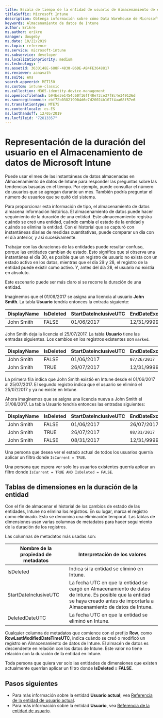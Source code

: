 ```yaml
---
title: Escala de tiempo de la entidad de usuario de Almacenamiento de datos
titleSuffix: Microsoft Intune
description: Obtenga información sobre cómo Data Warehouse de Microsoft Intune representa los usuarios en una escala de tiempo.
keywords: Almacenamiento de datos de Intune
author: Erikre
ms.author: erikre
manager: dougeby
ms.date: 10/22/2019
ms.topic: reference
ms.service: microsoft-intune
ms.subservice: developer
ms.localizationpriority: medium
ms.technology: ''
ms.assetid: 363D148E-688F-4830-B6DE-AB4FE3648817
ms.reviewer: aanavath
ms.suite: ems
search.appverid: MET150
ms.custom: intune-classic
ms.collection: M365-identity-device-management
ms.openlocfilehash: b94be3e1454c60f16ff40e73ce37f8c4e349126d
ms.sourcegitcommit: ebf72b038219904d6e7d20024b107f4aa68f57e6
ms.translationtype: MTE75
ms.contentlocale: es-ES
ms.lasthandoff: 12/05/2019
ms.locfileid: "72813357"
---
```

# <a name="user-lifetime-representation-in-the-microsoft-intune-data-warehouse"></a>Representación de la duración del usuario en el Almacenamiento de datos de Microsoft Intune

Puede usar el mes de las instantáneas de datos almacenadas en Almacenamiento de datos de Intune para responder las preguntas sobre las tendencias basadas en el tiempo. Por ejemplo, puede consultar el número de usuarios que se agregan durante un mes. También podría preguntar el número de usuarios que se quitó del sistema.

Para proporcionar esta información de tipo, el almacenamiento de datos almacena información histórica. El almacenamiento de datos puede hacer seguimiento de la duración de una entidad. Este almacenamiento registra cuándo se creó una entidad, cuándo cambia el estado de la entidad y cuándo se elimina la entidad. Con el historial que se capturó con instantáneas diarias de medidas cuantitativas, puede comparar un día con el día anterior, y así sucesivamente.

Trabajar con las duraciones de las entidades puede resultar confuso, porque las entidades cambian de estado. Esto significa que si observa una instantánea el día 30, es posible que un registro de usuario no exista con un estado activo en los datos, mientras que el día 29 y 28, el registro de la entidad puede existir como activo. Y, antes del día 28, el usuario no existía en absoluto.

Este escenario puede ser más claro si se recorre la duración de una entidad.

Imaginemos que el 01/06/2017 se asigna una licencia al usuario **John Smith**. La tabla **Usuario** tendría entonces la entrada siguiente: 
 
| DisplayName | IsDeleted | StartDateInclusiveUTC | EndDateExclusiveUTC | IsCurrent 
| -- | -- | -- | -- | -- |
| John Smith | FALSE | 01/06/2017 | 12/31/9999 | TRUE
 
John Smith deja la licencia el 25/07/2017. La tabla **Usuario** tiene las entradas siguientes. Los cambios en los registros existentes son `marked`. 

| DisplayName | IsDeleted | StartDateInclusiveUTC | EndDateExclusiveUTC | IsCurrent 
| -- | -- | -- | -- | -- |
| John Smith | FALSE | 01/06/2017 | `07/26/2017` | `FALSE` 
| John Smith | TRUE | 26/07/2017 | 12/31/9999 | TRUE 

La primera fila indica que John Smith existió en Intune desde el 01/06/2017 al 25/07/2017. El segundo registro indica que el usuario se eliminó el 25/07/2017 y ya no existe en Intune.

Ahora imaginemos que se asigna una licencia nueva a John Smith el 31/08/2017. La tabla Usuario tendría entonces las entradas siguientes:
 
| DisplayName | IsDeleted | StartDateInclusiveUTC | EndDateExclusiveUTC | IsCurrent 
| -- | -- | -- | -- | -- |
| John Smith | FALSE | 01/06/2017 | 26/07/2017 | FALSE 
| John Smith | TRUE | 26/07/2017 | `08/31/2017` | `FALSE` 
| John Smith | FALSE | 08/31/2017 | 12/31/9999 | TRUE 
 
Una persona que desea ver el estado actual de todos los usuarios querría aplicar un filtro donde `IsCurrent = TRUE`. 
 
Una persona que espera ver solo los usuarios existentes querría aplicar un filtro donde `IsCurrent = TRUE AND IsDeleted = FALSE`.

## <a name="dimension-tables-in-the-entity-lifetime"></a>Tablas de dimensiones en la duración de la entidad

Con el fin de almacenar el historial de los cambios de estado de las entidades, Intune no elimina los registros. En su lugar, marca el registro como eliminado. Esto se denomina una eliminación temporal. Las tablas de dimensiones usan varias columnas de metadatos para hacer seguimiento de la duración de los registros. 

Las columnas de metadatos más usadas son: 

| Nombre de la propiedad de metadatos  | Interpretación de los valores |
|--|--|
| IsDeleted | Indica si la entidad se eliminó en Intune. |
| StartDateInclusiveUTC  | La fecha UTC en que la entidad se cargó en Almacenamiento de datos de Intune. Es posible que la entidad se haya creado antes de importarla a Almacenamiento de datos de Intune. |
| DeletedDateUTC  | La fecha UTC en que la entidad se eliminó en Intune. |  

Cualquier columna de metadatos que comience con el prefijo **Row**, como **RowLastModifiedDateTimeUTC**, indica cuándo se creó o modificó un registro en Almacenamiento de datos de Intune. El almacén de datos es descendente en relación con los datos de Intune. Este valor no tiene relación con la duración de la entidad en Intune.  
 
Toda persona que quiera ver solo las entidades de dimensiones que existen actualmente querrían aplicar un filtro donde **IsDeleted = FALSE**.

## <a name="next-steps"></a>Pasos siguientes

- Para más información sobre la entidad **Usuario actual**, vea [Referencia de la entidad de usuario actual](../reports-ref-current-user.md).
- Para más información sobre la entidad **Usuario**, vea [Referencia de la entidad de usuario](../reports-ref-user.md).
